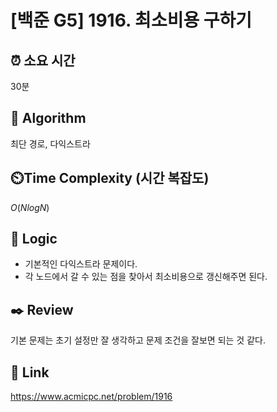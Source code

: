 # [백준 G5] 1916. 최소비용 구하기
 
## ⏰  **소요 시간**
30분

## :pushpin: **Algorithm**
최단 경로, 다익스트라

## ⏲️**Time Complexity (시간 복잡도)**
$O(N logN)$

## :round_pushpin: **Logic**
- 기본적인 다익스트라 문제이다.
- 각 노드에서 갈 수 있는 점을 찾아서 최소비용으로 갱신해주면 된다.

## :black_nib: **Review**
기본 문제는 초기 설정만 잘 생각하고 문제 조건을 잘보면 되는 것 같다.

## 📡 Link
https://www.acmicpc.net/problem/1916